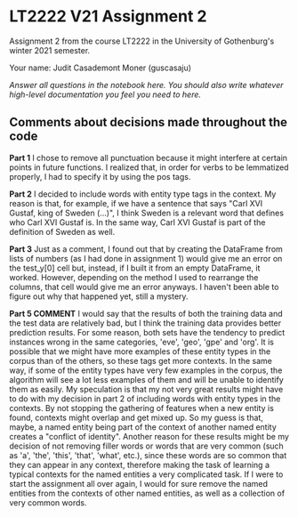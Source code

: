 # LT2222 V21 Assignment 2

Assignment 2 from the course LT2222 in the University of Gothenburg's winter 2021 semester.

Your name: Judit Casademont Moner (guscasaju)

*Answer all questions in the notebook here. You should also write whatever high-level documentation you feel you need to here.*

## Comments about decisions made throughout the code

**Part 1**
I chose to remove all punctuation because it might interfere at certain points in future functions.
I realized that, in order for verbs to be lemmatized properly, I had to specify it by using the pos tags.

**Part 2**
I decided to include words with entity type tags in the context. My reason is that, for example, if we have a sentence that says "Carl XVI Gustaf, king of Sweden (...)", I think Sweden is a relevant word that defines who Carl XVI Gustaf is. In the same way, Carl XVI Gustaf is part of the definition of Sweden as well.

**Part 3**
Just as a comment, I found out that by creating the DataFrame from lists of numbers (as I had done in assignment 1) would give me an error on the test_y[0] cell but, instead, if I built it from an empty DataFrame, it worked. However, depending on the method I used to rearrange the columns, that cell would give me an error anyways. I haven't been able to figure out why that happened yet, still a mystery.

**Part 5 COMMENT**
I would say that the results of both the training data and the test data are relatively bad, but I think the training data provides better prediction results. For some reason, both sets have the tendency to predict instances wrong in the same categories, 'eve', 'geo', 'gpe' and 'org'. It is possible that we might have more examples of these entity types in the corpus than of the others, so these tags get more contexts. In the same way, if some of the entity types have very few examples in the corpus, the algorithm will see a lot less examples of them and will be unable to identify them as easily.
My speculation is that my not very great results might have to do with my decision in part 2 of including words with entity types in the contexts. By not stopping the gathering of features when a new entity is found, contexts might overlap and get mixed up. So my guess is that, maybe, a named entity being part of the context of another named entity creates a "conflict of identity". Another reason for these results might be my decision of not removing filler words or words that are very common (such as 'a', 'the', 'this', 'that', 'what', etc.), since these words are so common that they can appear in any context, therefore making the task of learning a typical contexts for the named entities a very complicated task.
If I were to start the assignment all over again, I would for sure remove the named entities from the contexts of other named entities, as well as a collection of very common words.